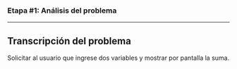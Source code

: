 ### Etapa #1: Análisis del problema
---
## Transcripción del problema
Solicitar al usuario que ingrese dos variables y mostrar por pantalla la suma.

